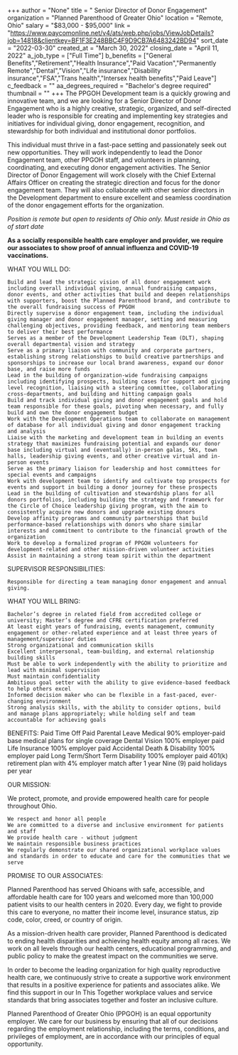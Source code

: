 +++
author = "None"
title = " Senior Director of Donor Engagement"
organization = "Planned Parenthood of Greater Ohio"
location = "Remote, Ohio"
salary = "$83,000 - $95,000"
link = "https://www.paycomonline.net/v4/ats/web.php/jobs/ViewJobDetails?job=14818&clientkey=BF1F3E248BBC4F9D9CB7A6483242BD94"
sort_date = "2022-03-30"
created_at = "March 30, 2022"
closing_date = "April 11, 2022"
a_job_type = ["Full Time"]
b_benefits = ["General Benefits","Retirement","Health Insurance","Paid Vacation","Permanently Remote","Dental","Vision","Life insurance","Disability insurance","FSA","Trans health","Intersex health benefits","Paid Leave"]
c_feedback = ""
aa_degrees_required = "Bachelor's degree required"
thumbnail = ""
+++
The PPGOH Development team is a quickly growing and innovative team, and we are looking for a Senior Director of Donor Engagement who is a highly creative, strategic, organized, and self-directed leader who is responsible for creating and implementing key strategies and initiatives for individual giving, donor engagement, recognition, and stewardship for both individual and institutional donor portfolios.

This individual must thrive in a fast-pace setting and passionately seek out new opportunities. They will work independently to lead the Donor Engagement team, other PPGOH staff, and volunteers in planning, coordinating, and executing donor engagement activities. The Senior Director of Donor Engagement will work closely with the Chief External Affairs Officer on creating the strategic direction and focus for the donor engagement team. They will also collaborate with other senior directors in the Development department to ensure excellent and seamless coordination of the donor engagement efforts for the organization.

*Position is remote but open to residents of Ohio only. Must reside in Ohio as of start date*

**As a socially responsible health care employer and provider, we require our associates to show proof of annual influenza and COVID-19 vaccinations.**

WHAT YOU WILL DO:

    Build and lead the strategic vision of all donor engagement work including overall individual giving, annual fundraising campaigns, donor events, and other activities that build and deepen relationships with supporters, boost the Planned Parenthood brand, and contribute to the overall fundraising success of PPGOH
    Directly supervise a donor engagement team, including the individual giving manager and donor engagement manager, setting and measuring challenging objectives, providing feedback, and mentoring team members to deliver their best performance
    Serves as a member of the Development Leadership Team (DLT), shaping overall departmental vision and strategy
    Serve as a primary liaison with community and corporate partners, establishing strong relationships to build creative partnerships and sponsorships to increase our local brand awareness, expand our donor base, and raise more funds
    Lead in the building of organization-wide fundraising campaigns including identifying prospects, building cases for support and giving level recognition, liaising with a steering committee, collaborating cross-departments, and building and hitting campaign goals
    Build and track individual giving and donor engagement goals and hold team responsible for these goals, pivoting when necessary, and fully build and own the donor engagement budget
    Work with the Development Operations team to collaborate on management of database for all individual giving and donor engagement tracking and analysis
    Liaise with the marketing and development team in building an events strategy that maximizes fundraising potential and expands our donor base including virtual and (eventually) in-person galas, 5Ks, town halls, leadership giving events, and other creative virtual and in-person events
    Serve as the primary liaison for leadership and host committees for special events and campaigns
    Work with development team to identify and cultivate top prospects for events and support in building a donor journey for these prospects
    Lead in the building of cultivation and stewardship plans for all donors portfolios, including building the strategy and framework for the Circle of Choice leadership giving program, with the aim to consistently acquire new donors and upgrade existing donors
    Develop affinity programs and community partnerships that build performance-based relationships with donors who share similar interests and commitment to contribute to the financial growth of the organization
    Work to develop a formalized program of PPGOH volunteers for development-related and other mission-driven volunteer activities
    Assist in maintaining a strong team spirit within the department


SUPERVISOR RESPONSIBILITIES:

    Responsible for directing a team managing donor engagement and annual giving.


WHAT YOU WILL BRING:

    Bachelor’s degree in related field from accredited college or university; Master’s degree and CFRE certification preferred
    At least eight years of fundraising, events management, community engagement or other-related experience and at least three years of management/supervisor duties
    Strong organizational and communication skills
    Excellent interpersonal, team-building, and external relationship building skills
    Must be able to work independently with the ability to prioritize and lead with minimal supervision
    Must maintain confidentiality
    Ambitious goal setter with the ability to give evidence-based feedback to help others excel
    Informed decision maker who can be flexible in a fast-paced, ever-changing environment
    Strong analysis skills, with the ability to consider options, build and manage plans appropriately; while holding self and team accountable for achieving goals


BENEFITS:
    Paid Time Off
    Paid Parental Leave
    Medical 90% employer-paid base medical plans for single coverage
    Dental
    Vision 100% employer paid
    Life Insurance 100% employer paid
    Accidental Death & Disability 100% employer paid
    Long Term/Short Term Disability 100% employer paid
    401(k) retirement plan with 4% employer match after 1 year
    Nine (9) paid holidays per year


OUR MISSION:

We protect, promote, and provide empowered health care for people throughout Ohio.

    We respect and honor all people
    We are committed to a diverse and inclusive environment for patients and staff
    We provide health care - without judgment
    We maintain responsible business practices
    We regularly demonstrate our shared organizational workplace values and standards in order to educate and care for the communities that we serve


PROMISE TO OUR ASSOCIATES:

Planned Parenthood has served Ohioans with safe, accessible, and affordable health care for 100 years and welcomed more than 100,000 patient visits to our health centers in 2020. Every day, we fight to provide this care to everyone, no matter their income level, insurance status, zip code, color, creed, or country of origin.

As a mission-driven health care provider, Planned Parenthood is dedicated to ending health disparities and achieving health equity among all races. We work on all levels through our health centers, educational programming, and public policy to make the greatest impact on the communities we serve.

In order to become the leading organization for high quality reproductive health care, we continuously strive to create a supportive work environment that results in a positive experience for patients and associates alike. We find this support in our In This Together workplace values and service standards that bring associates together and foster an inclusive culture.

Planned Parenthood of Greater Ohio (PPGOH) is an equal opportunity employer. We care for our business by ensuring that all of our decisions regarding the employment relationship, including the terms, conditions, and privileges of employment, are in accordance with our principles of equal opportunity.